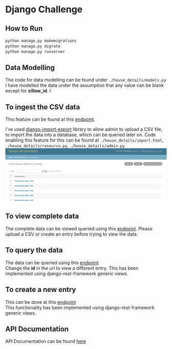 # Django Challenge

## How to Run

```python
python manage.py makemigrations
python manage.py migrate
python manage.py runserver
```

## Data Modelling

The code for data modelling can be found under `./house_details/models.py` I have modelled the data under the assumption that any value can be blank except for **zillow_id**. I

## To ingest the CSV data

This feature can be found at this [endpoint](http://127.0.0.1:8000/admin/house_details/housedetails/).  

I've used [django-import-export](https://django-import-export.readthedocs.io/en/latest/) library to allow admin to
upload a CSV file, to import the data into a database, which can be queried later on. Code enabling this feature for this can be found at `./house_details/import.html`, `./house_details/resource.py`, `./house_details/admin.py`  
![Image of Admin CSV Upload](./django_import_csv.png)

## To view complete data

The complete data can be viewed queried using this [endpoint](http://127.0.0.1:8000/api/). Please upload a CSV or create an entry before trying to view the data. 

## To query the data

The data can be queried using this [endpoint](http://127.0.0.1:8000/api/23/)  
Change the **id** in the url to view a different entry. This has been implemented using django-rest-framework generic views.

## To create a new entry

This can be done at this [endpoint](http://127.0.0.1:8000/api/create/)  
This functionality has been implemented using django-rest-framework generic views.

## API Documentation

API Documentation can be found [here](http://127.0.0.1:8000/docs/)
